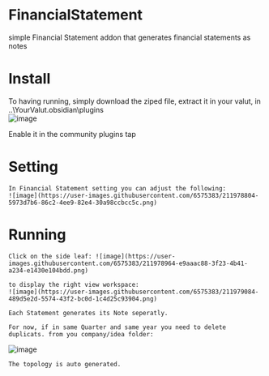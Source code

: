# FinancialStatement
simple Financial Statement addon that generates financial statements as notes

# Install
  To having running, simply download the ziped file, extract it in your valut, in 
..\YourValut\.obsidian\plugins\
![image](https://user-images.githubusercontent.com/6575383/211978535-db74faff-f74f-4f1f-88ab-873f13e6e0be.png)

  Enable it in the community plugins tap
  
  # Setting
    In Financial Statement setting you can adjust the following:
    ![image](https://user-images.githubusercontent.com/6575383/211978804-5973d7b6-86c2-4ee9-82e4-30a98ccbcc5c.png)

  # Running
    Click on the side leaf: ![image](https://user-images.githubusercontent.com/6575383/211978964-e9aaac88-3f23-4b41-a234-e1430e104bdd.png)

    to display the right view workspace:
    ![image](https://user-images.githubusercontent.com/6575383/211979084-489d5e2d-5574-43f2-bc0d-1c4d25c93904.png)

    Each Statement generates its Note seperatly.
    
    For now, if in same Quarter and same year you need to delete duplicats. from you company/idea folder:
   ![image](https://user-images.githubusercontent.com/6575383/211980140-0b325f5d-fccf-40e0-ae94-5b0a23557779.png)

    
    The topology is auto generated.
    
